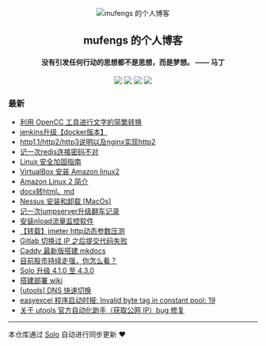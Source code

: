 <p align="center"><img alt="mufengs 的个人博客" src="https://avatars0.githubusercontent.com/u/13534743?s=460&v=4"></p><h2 align="center">
mufengs 的个人博客
</h2>

<h4 align="center">没有引发任何行动的思想都不是思想，而是梦想。 —— 马丁</h4>
<p align="center"><a title="mufengs 的个人博客" target="_blank" href="https://github.com/mufengcoding/solo-blog"><img src="https://img.shields.io/github/last-commit/mufengcoding/solo-blog.svg?style=flat-square&color=FF9900"></a>
<a title="GitHub repo size in bytes" target="_blank" href="https://github.com/mufengcoding/solo-blog"><img src="https://img.shields.io/github/repo-size/mufengcoding/solo-blog.svg?style=flat-square"></a>
<a title="Solo Version" target="_blank" href="https://github.com/88250/solo/releases"><img src="https://img.shields.io/badge/solo-4.3.1-f1e05a.svg?style=flat-square&color=blueviolet"></a>
<a title="Hits" target="_blank" href="https://github.com/88250/hits"><img src="https://hits.b3log.org/mufengcoding/solo-blog.svg"></a></p>

### 最新

* [利用 OpenCC 工具进行文字的简繁转换](https://solo.mufengs.com/articles/2021/07/08/1625721662740.html)
* [jenkins升级【docker版本】](https://solo.mufengs.com/articles/2021/04/19/1618840633907.html)
* [http1.1/http2/http3说明以及nginx实现http2](https://solo.mufengs.com/articles/2021/03/11/1615442361124.html)
* [记一次redis连接密码不对](https://solo.mufengs.com/articles/2021/03/05/1614935498246.html)
* [Linux 安全加固指南](https://solo.mufengs.com/articles/2021/02/03/1612322532195.html)
* [VirtualBox 安装 Amazon linux2](https://solo.mufengs.com/articles/2021/01/25/1611543785440.html)
* [Amazon Linux 2 简介](https://solo.mufengs.com/articles/2021/01/25/1611543449652.html)
* [docx转html、md](https://solo.mufengs.com/articles/2021/01/15/1610703388385.html)
* [Nessus 安装和卸载 [MacOs]](https://solo.mufengs.com/articles/2020/12/17/1608172560386.html)
* [记一次jumpserver升级翻车记录](https://solo.mufengs.com/articles/2020/12/16/1608087033508.html)
* [安装nload流量监控软件](https://solo.mufengs.com/articles/2020/11/02/1604283049170.html)
* [【转载】jmeter http动态参数压测](https://solo.mufengs.com/articles/2020/10/28/1603878552310.html)
* [Gitlab 切换过 IP 之后提交代码失败](https://solo.mufengs.com/articles/2020/08/21/1597999746497.html)
* [Caddy 最新版搭建 mkdocs](https://solo.mufengs.com/articles/2020/08/19/1597399396508.html)
* [目前股市持续走强，你怎么看？](https://solo.mufengs.com/articles/2020/07/23/1594688885308.html)
* [Solo 升级 4.1.0 至 4.3.0](https://solo.mufengs.com/articles/2020/07/22/1595395784632.html)
* [搭建部署 wiki](https://solo.mufengs.com/articles/2020/07/20/1595206037439.html)
* [[utools] DNS 快速切换](https://solo.mufengs.com/articles/2020/07/11/1594482453605.html)
* [easyexcel 程序启动时报: Invalid byte tag in constant pool: 19](https://solo.mufengs.com/articles/2020/07/09/1594283867824.html)
* [关于 utools 官方自动化助手（获取公网 IP）bug 修复](https://solo.mufengs.com/articles/2020/06/25/1593091067592.html)



---

本仓库通过 [Solo](https://github.com/88250/solo) 自动进行同步更新 ❤️ 